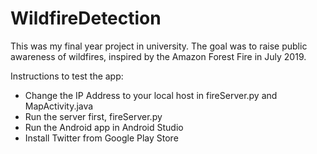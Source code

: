 # WildfireDetection

This was my final year project in university. The goal was to raise public awareness of wildfires, inspired by the Amazon Forest Fire in July 2019.

Instructions to test the app:
- Change the IP Address to your local host in fireServer.py and MapActivity.java
- Run the server first, fireServer.py
- Run the Android app in Android Studio
- Install Twitter from Google Play Store
